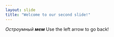 ```yaml
---
layout: slide
title: "Welcome to our second slide!"
---
```

*Остроумный **мем***
Use the left arrow to go back!
